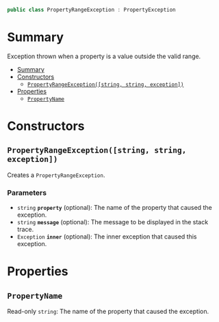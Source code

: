 ```csharp
public class PropertyRangeException : PropertyException
```

# Summary
Exception thrown when a property is a value outside the valid range.

- [Summary](#summary)
- [Constructors](#constructors)
  - [`PropertyRangeException([string, string, exception])`](#PropertyRangeExceptionstring-string-exception)
- [Properties](#properties)
  - [`PropertyName`](#propertyname)



# Constructors


## `PropertyRangeException([string, string, exception])`
Creates a `PropertyRangeException`.

### Parameters
* `string` **`property`** (optional): The name of the property that caused the exception.
* `string` **`message`** (optional): The message to be displayed in the stack trace.
* `Exception` **`inner`** (optional): The inner exception that caused this exception.



# Properties


## `PropertyName`
Read-only `string`: The name of the property that caused the exception.